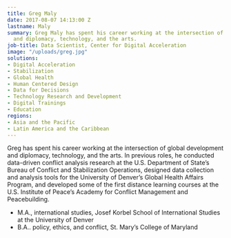 ```yaml
---
title: Greg Maly
date: 2017-08-07 14:13:00 Z
lastname: Maly
summary: Greg Maly has spent his career working at the intersection of global development
  and diplomacy, technology, and the arts.
job-title: Data Scientist, Center for Digital Acceleration
image: "/uploads/greg.jpg"
solutions:
- Digital Acceleration
- Stabilization
- Global Health
- Human Centered Design
- Data for Decisions
- Technology Research and Development
- Digital Trainings
- Education
regions:
- Asia and the Pacific
- Latin America and the Caribbean
---
```


Greg has spent his career working at the intersection of global development and diplomacy, technology, and the arts. In previous roles, he conducted data-driven conflict analysis research at the U.S. Department of State’s Bureau of Conflict and Stabilization Operations, designed data collection and analysis tools for the University of Denver’s Global Health Affairs Program, and developed some of the first distance learning courses at the U.S. Institute of Peace’s Academy for Conflict Management and Peacebuilding.

* M.A., international studies, Josef Korbel School of International Studies at the University of Denver
* B.A.. policy, ethics, and conflict, St. Mary’s College of Maryland